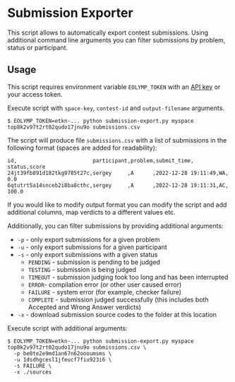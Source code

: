 # Submission Exporter

This script allows to automatically export contest submissions. Using additional command line arguments you can filter submissions by problem, status or participant.

## Usage

This script requires environment variable `EOLYMP_TOKEN` with an [API key](https://developer.eolymp.com/) or your access token.

Execute script with `space-key`, `contest-id` and `output-filename` arguments.

```shell
$ EOLYMP_TOKEN=etkn-... python submission-export.py myspace top8k2v97t2rt02qudo17jnu9o submissions.csv
```

The script will produce file `submissions.csv` with a list of submissions in the following format (spaces are added for readability):

```csv
id,                        participant,problem,submit_time,        status,score
24jt39fb891d182tkg9785t27c,sergey     ,A      ,2022-12-28 19:11:49,WA,    0.0
6qtutrt5a14snceb2i8ba8cthc,sergey     ,A      ,2022-12-28 19:11:31,AC,    100.0
```

If you would like to modify output format you can modify the script and add additional columns, map verdicts to a different values etc.

Additionally, you can filter submissions by providing additional arguments:

- `-p` - only export submissions for a given problem
- `-u` - only export submissions for a given participant
- `-s` - only export submissions with a given status
  - `PENDING` - submission is pending to be judged
  - `TESTING` - submission is being judged
  - `TIMEOUT` - submission judging took too long and has been interrupted
  - `ERROR`- compilation error (or other user caused error)
  - `FAILURE` - system error (for example, checker failure)
  - `COMPLETE` - submission judged successfully (this includes both Accepted and Wrong Answer verdicts)
- `-x` - download submission source codes to the folder at this location

Execute script with additional arguments:

```shell
$ EOLYMP_TOKEN=etkn-... python submission-export.py myspace top8k2v97t2rt02qudo17jnu9o submissions.csv \
  -p be0te2e9md1an67n62oooumsms \
  -u 1dsdhgcesl1jfeucf7fiu923i6 \
  -s FAILURE \
  -x ./sources
```
